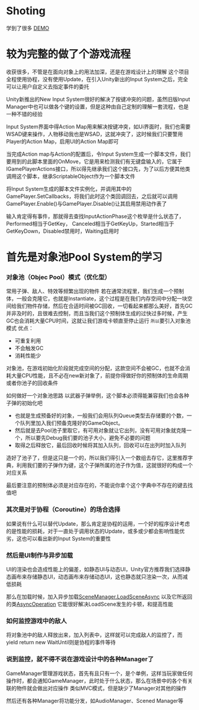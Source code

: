 # Shoting

学到了很多 [DEMO](https://github.com/oneputatoT/Shoting/issues/1)

# 较为完整的做了个游戏流程

收获很多，不管是在面向对象上的用法加深，还是在游戏设计上的理解
这个项目全程使用协程，没有使用Update，在引入Unity新出的Input System之后，完全可以让用户自定义去指定事件的委托



Unity新推出的New Input System很好的解决了按键冲突的问题，虽然旧版Input Manager中也可以做各个键的设置，但是这种由自己定制的理解一套流程，也是一种不错的经验

Input System界面中得Action Map用来解决按键冲突，如Ui界面时，我们也需要WSAD键来操作，人物移动我也是WSAD，这就冲突了，这时候我们只要警用Player的Action Map，启用UI的Action Map即可

当完成Action map与Action的配置后，令Input System生成一个脚本文件，我们要用到的此脚本里面的OnMove，它是用来检测我们有无键盘输入的，它属于IGamePlayerActions接口，所以得先继承我们这个接口先，为了以后方便其他类调用这个脚本，继承ScriptableObject作为一个脚本文件

将Input System生成的脚本文件实例化，并调用其中的GamePlayer.SetCallbacks，将我们此时这个类回调回去，之后就可以调用GamePlayer.Enable()与GamePlayer.Disable()让其启用禁用动作表了

输入肯定得有事件，那就得去查找InputActionPhase这个枚举是什么状态了，Performed相当于GetKey，
Canceled相当于GetKeyUp，Started相当于GetKeyDown，Disabled禁用时，Waiting启用时



# 首先是对象池Pool System的学习

### 对象池（Objec Pool）模式（优化型）
常用子弹、敌人、特效等频繁出现的物件
若在通常流程里，我们生成一个预制体，一般会克隆它，也就是Instantiate，这个过程是在我们内存空间中分配一块空间给我们物件存储，然后在合适时间被GC回收，一切看起来都那么美好，首先GC并非及时的，且很难去控制，而且当我们这个预制体生成的过快过多时候，产生GC也会消耗大量CPU时间，这就让我们游戏卡顿直至停止运行
`所以`要引入对象池模式
优点：
- 可重复利用
- 不会触发GC
- 消耗性能少

对象池，在游戏初始化阶段就完成空间的分配，这款空间不会被GC，也就不会消耗大量CPU性能，且不必在new新对象了，前提你得做好你的预制体的生命周期或者你池子的回收条件

如何做好一个对象池思路
以武器子弹举例，这个脚本必须得能兼容我们也会各种子弹的初始化吧
- 也就是生成预备好的对象，一般我们会用队列Queue类型去存储要的个数，一个队列里加入我们预备克隆好的GameObject。
- 然后就是去Pool池子里取它，有可用对象就让它出列，没有可用对象就克隆一个，所以要先Debug我们要的池子大小，避免不必要的问题
- 取得之后释放它，最后回收时候将其加入队列，回收可以在出列时加入队列

造好了池子了，但是这只是一个的，所以我们得引入一个数组去存它，这里推荐字典，利用我们要的子弹作为键，这个子弹所属的池子作为值，这就很好的构成一个对应关系

最后要注意的预制体必须是对应存在的，不能说你拿个这个字典中不存在的键去找值吧

### 其次是对于协程（Coroutine）的场合选择

如果说有什么可以替代Update，那么肯定是协程的运用，一个好的程序设计考虑的是性能的损耗，对于一直处于调用状态的Update，或多或少都会影响性能优劣，这也可以看出新的Input System的重要性

### 然后是UI制作与异步加载

UI的渲染也会造成性能上的偏差，如静态UI与动态UI，Unity官方推荐我们选择静态画布来存储静态UI，动态画布来存储动态UI，这也静态就只渲染一次，从而减低损耗

那么在加载时候，加入异步加载[SceneManager.LoadSceneAsync](https://docs.unity3d.com/ScriptReference/SceneManagement.SceneManager.LoadSceneAsync.html "SceneManager.LoadSceneAsync")
以及它所返回的类[AsyncOperation](https://docs.unity3d.com/ScriptReference/AsyncOperation.html "AsyncOperation")
它能很好解决LoadScene发生的卡顿，和提高性能

### 如何监控游戏中的敌人

将对象池中的敌人释放出来，加入列表中，这样就可以完成敌人的监控了，而yield return new WaitUntil则是协程的事件等待

### 说到监控，就不得不说在游戏设计中的各种Manager了

GameManager管理游戏状态，首先有且只有一个，是个单例，这样当玩家做任何操作时，都会通知GameManager，此时处于什么状态，那么在场景中的各个有关联的物件就会做出对应操作
类似MVC模式，但是缺少了Manager对其他的操作

然后还有各种Manager将功能分发，如AudioManager、Scened Manager等
